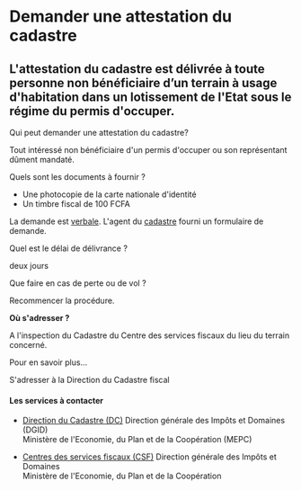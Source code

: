 # Demander une attestation du cadastre

L'attestation du cadastre est délivrée à toute personne non bénéficiaire d’un terrain à usage d'habitation dans un lotissement de l'Etat sous le régime du permis d'occuper.
----------------------------------------------------------------------------------------------------------------------------------------------------------------------------

Qui peut demander une attestation du cadastre?

Tout intéressé non bénéficiaire d'un permis d'occuper ou son représentant dûment mandaté.  

Quels sont les documents à fournir ?

*   Une photocopie de la carte nationale d'identité
*   Un timbre fiscal de 100 FCFA

La demande est [verbale](../../../services/verbale.md). L'agent du [cadastre](../../../services/cadastre.md) fourni un formulaire de demande.  

Quel est le délai de délivrance ?

deux jours  

Que faire en cas de perte ou de vol ?

Recommencer la procédure.

**Où s'adresser ?**

A l'inspection du Cadastre du Centre des services fiscaux du lieu du terrain concerné.

Pour en savoir plus…

S'adresser à la Direction du Cadastre fiscal

#### Les services à contacter

*   [Direction du Cadastre (DC)](../../../services/direction-du-cadastre-dc.md) Direction générale des Impôts et Domaines (DGID)  
    Ministère de l'Economie, du Plan et de la Coopération (MEPC)  
    
*   [Centres des services fiscaux (CSF)](../../../services/centres-des-services-fiscaux-csf.md) Direction générale des Impôts et Domaines  
    Ministère de l'Economie, du Plan et de la Coopération